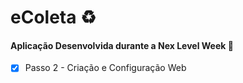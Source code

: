 # eColeta ♻

#### Aplicação Desenvolvida durante a Nex Level Week  🚀 </h4>


- [x] Passo 2 - Criação e Configuração Web
